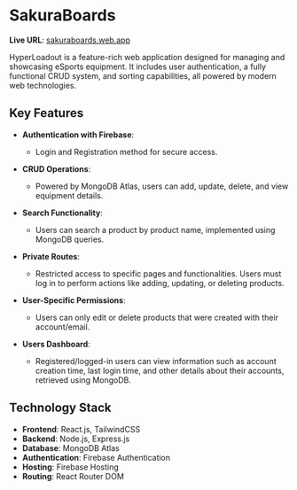 # SakuraBoards

**Live URL**: [sakuraboards.web.app](https://sakuraboards.web.app/)

HyperLoadout is a feature-rich web application designed for managing and showcasing eSports equipment. It includes user authentication, a fully functional CRUD system, and sorting capabilities, all powered by modern web technologies.

## Key Features

- **Authentication with Firebase**:
  - Login and Registration method for secure access.
- **CRUD Operations**:

  - Powered by MongoDB Atlas, users can add, update, delete, and view equipment details.

- **Search Functionality**:

  - Users can search a product by product name, implemented using MongoDB queries.

- **Private Routes**:

  - Restricted access to specific pages and functionalities. Users must log in to perform actions like adding, updating, or deleting products.

- **User-Specific Permissions**:

  - Users can only edit or delete products that were created with their account/email.

- **Users Dashboard**:
  - Registered/logged-in users can view information such as account creation time, last login time, and other details about their accounts, retrieved using MongoDB.

## Technology Stack

- **Frontend**: React.js, TailwindCSS
- **Backend**: Node.js, Express.js
- **Database**: MongoDB Atlas
- **Authentication**: Firebase Authentication
- **Hosting**: Firebase Hosting
- **Routing**: React Router DOM
